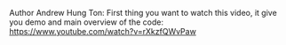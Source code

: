 Author Andrew Hung Ton: First thing you want to watch this video, it give you demo and main overview of the code: https://www.youtube.com/watch?v=rXkzfQWvPaw



